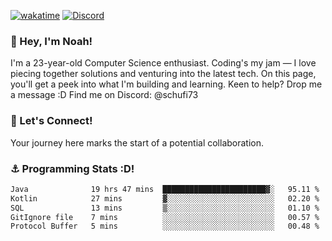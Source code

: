 [![wakatime](https://wakatime.com/badge/user/018b5c7c-fde2-4105-aa96-f5c758abb0a2.svg)](https://wakatime.com/@018b5c7c-fde2-4105-aa96-f5c758abb0a2)
[![Discord](https://img.shields.io/badge/Discord-5865F2?style=flat&logo=discord&logoColor=white)](https://discord.gg/eAW8AGXaGu)



### 👋 Hey, I'm Noah!
I'm a 23-year-old Computer Science enthusiast. Coding's my jam — I love piecing together solutions and venturing into the latest tech. On this page, you'll get a peek into what I'm building and learning. Keen to help? Drop me a message :D 
Find me on Discord: @schufi73

### 🤝 Let's Connect!
Your journey here marks the start of a potential collaboration.

### ⚓ Programming Stats :D!
<!--START_SECTION:waka-->

```txt
Java              19 hrs 47 mins  ███████████████████████▓░   95.11 %
Kotlin            27 mins         ▓░░░░░░░░░░░░░░░░░░░░░░░░   02.20 %
SQL               13 mins         ▒░░░░░░░░░░░░░░░░░░░░░░░░   01.10 %
GitIgnore file    7 mins          ░░░░░░░░░░░░░░░░░░░░░░░░░   00.57 %
Protocol Buffer   5 mins          ░░░░░░░░░░░░░░░░░░░░░░░░░   00.48 %
```

<!--END_SECTION:waka-->
